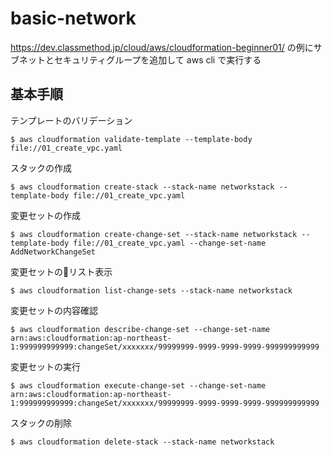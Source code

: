# basic-network
https://dev.classmethod.jp/cloud/aws/cloudformation-beginner01/ の例にサブネットとセキュリティグループを追加して aws cli で実行する

## 基本手順
テンプレートのバリデーション
```
$ aws cloudformation validate-template --template-body file://01_create_vpc.yaml
```

スタックの作成
```
$ aws cloudformation create-stack --stack-name networkstack --template-body file://01_create_vpc.yaml
```

変更セットの作成
```
$ aws cloudformation create-change-set --stack-name networkstack --template-body file://01_create_vpc.yaml --change-set-name AddNetworkChangeSet
```

変更セットのリスト表示
```
$ aws cloudformation list-change-sets --stack-name networkstack
```

変更セットの内容確認
```
$ aws cloudformation describe-change-set --change-set-name arn:aws:cloudformation:ap-northeast-1:999999999999:changeSet/xxxxxxx/99999999-9999-9999-9999-999999999999
```

変更セットの実行
```
$ aws cloudformation execute-change-set --change-set-name arn:aws:cloudformation:ap-northeast-1:999999999999:changeSet/xxxxxxx/99999999-9999-9999-9999-999999999999
```

スタックの削除
```
$ aws cloudformation delete-stack --stack-name networkstack
```